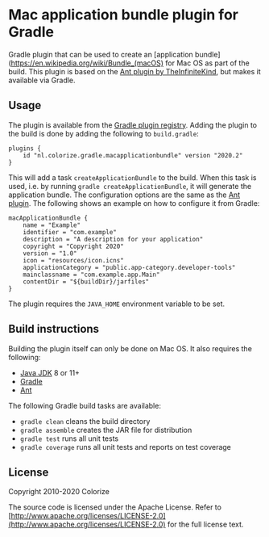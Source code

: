 Mac application bundle plugin for Gradle
========================================

Gradle plugin that can be used to create an [application bundle](https://en.wikipedia.org/wiki/Bundle_(macOS)
for Mac OS as part of the build. This plugin is based on the 
[Ant plugin by TheInfiniteKind](https://github.com/TheInfiniteKind/appbundler), but makes it
available via Gradle.

Usage
-----

The plugin is available from the [Gradle plugin registry](https://plugins.gradle.org). Adding the
plugin to the build is done by adding the following to `build.gradle`:

    plugins {
        id "nl.colorize.gradle.macapplicationbundle" version "2020.2"
    }
    
This will add a task `createApplicationBundle` to the build. When this task is used, i.e. by
running `gradle createApplicationBundle`, it will generate the application bundle. The configuration
options are the same as the [Ant plugin](https://github.com/TheInfiniteKind/appbundler). The
following shows an example on how to configure it from Gradle:

    macApplicationBundle {
        name = "Example"
        identifier = "com.example"
        description = "A description for your application"
        copyright = "Copyright 2020"
        version = "1.0"
        icon = "resources/icon.icns"
        applicationCategory = "public.app-category.developer-tools"
        mainclassname = "com.example.app.Main"
        contentDir = "${buildDir}/jarfiles"
    }
    
The plugin requires the `JAVA_HOME` environment variable to be set.

Build instructions
------------------

Building the plugin itself can only be done on Mac OS. It also requires the following:

- [Java JDK](http://java.oracle.com) 8 or 11+
- [Gradle](http://gradle.org)
- [Ant](https://ant.apache.org)

The following Gradle build tasks are available:

- `gradle clean` cleans the build directory
- `gradle assemble` creates the JAR file for distribution
- `gradle test` runs all unit tests
- `gradle coverage` runs all unit tests and reports on test coverage
  
License
-------

Copyright 2010-2020 Colorize

The source code is licensed under the Apache License. Refer to
[http://www.apache.org/licenses/LICENSE-2.0](http://www.apache.org/licenses/LICENSE-2.0) for
the full license text.
